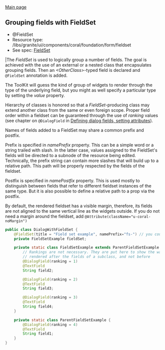[Main page](../../README.md)

## Grouping fields with FieldSet

* @FieldSet
* Resource type: /libs/granite/ui/components/coral/foundation/form/fieldset
* See spec: [FieldSet](https://helpx.adobe.com/experience-manager/6-5/sites/developing/using/reference-materials/granite-ui/api/jcr_root/libs/granite/ui/components/coral/foundation/form/fieldset/index.html)

|The *FieldSet* is used to logically group a number of fields. The goal is achieved with the use of an external or a nested class that encapsulates grouping fields. Then an *\<OtherClass>*-typed field is declared and `@FieldSet` annotation is added.

The ToolKit will guess the kind of group of widgets to render through the type of the underlying field, but you might as well specify a particular type by setting the *value* property.

Hierarchy of classes is honored so that a *FieldSet*-producing class may extend another class from the same or even foreign scope. Proper field order within a fieldset can be guaranteed through the use of *ranking* values (see chapter on `@DialogField` in [Defining dialog fields, setting attributes](widget-annotations.md)).

Names of fields added to a FieldSet may share a common prefix and postfix.

Prefix is specified in *namePrefix* property. This can be a simple word or a string trailed with slash. In the latter case, values assigned to the FieldSet's fields will be directed to a subnode of the resource being edited. Technically, the prefix string can contain more slashes that will build up to a relative path. This path will be properly respected by the fields of the fieldset.

Postfix is specified in *namePostfix* property. This is used mostly to distinguish between fields that refer to different fieldset instances of the same type. But it is also possible to define a relative path to a prop via the postfix.

By default, the rendered fieldset has a visible margin, therefore, its fields are not aligned to the same vertical line as the widgets outside. If you do not need a margin around the fieldset, add `@Attribute(className="u-coral-noMargin")`

```java
public class DialogWithFieldSet {
    @FieldSet(title = "Field set example", namePrefix="fs-") // you could as well specify type of FieldSet other than FieldSetExample via "value" property
    private FieldSetExample fieldSet;

    private static class FieldSetExample extends ParentFieldSetExample {
        // Rankings are not necessary. They are put here to show the way a parent's field can be
        // rendered after the fields of a subclass, and not before
        @DialogField(ranking = 1)
        @TextField
        String field2;

        @DialogField(ranking = 2)
        @TextField
        String field3;

        @DialogField(ranking = 3)
        @TextField
        String field4;
    }

    private static class ParentFieldSetExample {
        @DialogField(ranking = 4)
        @TextField
        String field1;
    }
}
```

